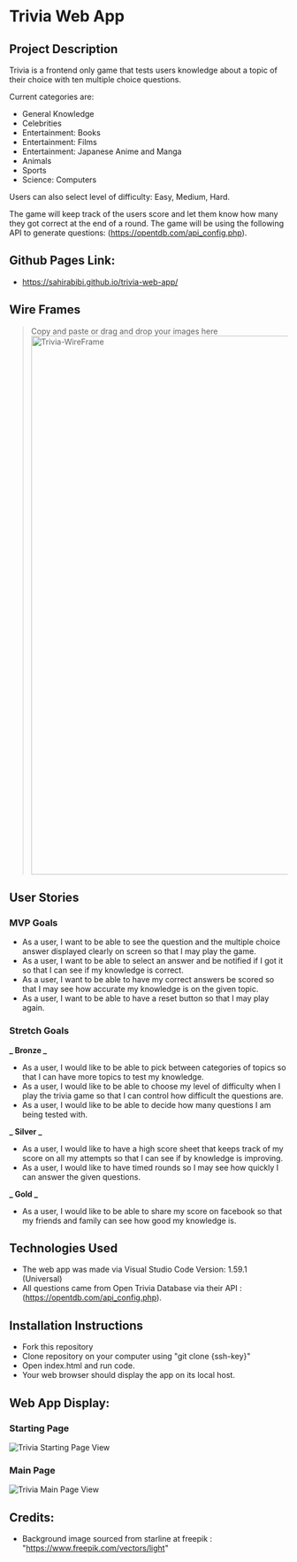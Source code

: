 # Trivia Web App

## Project Description

Trivia is a frontend only game that tests users knowledge about a topic of their choice with ten multiple choice questions.

Current categories are:

- General Knowledge
- Celebrities
- Entertainment: Books
- Entertainment: Films
- Entertainment: Japanese Anime and Manga
- Animals
- Sports
- Science: Computers

Users can also select level of difficulty: Easy, Medium, Hard.

The game will keep track of the users score and let them know how many they got correct at the end of a round. The game will be using the following API to generate questions: (https://opentdb.com/api_config.php).


## Github Pages Link: 
- https://sahirabibi.github.io/trivia-web-app/
## Wire Frames

> Copy and paste or drag and drop your images here
> <img width="974" alt="Trivia-WireFrame" src="https://media.git.generalassemb.ly/user/38087/files/4afd9500-05f2-11ec-805c-7b8de8581298">

## User Stories

### MVP Goals

- As a user, I want to be able to see the question and the multiple choice answer displayed clearly on screen so that I may play the game.
- As a user, I want to be able to select an answer and be notified if I got it so that I can see if my knowledge is correct.
- As a user, I want to be able to have my correct answers be scored so that I may see how accurate my knowledge is on the given topic.
- As a user, I want to be able to have a reset button so that I may play again.

### Stretch Goals

**_ Bronze _**

- As a user, I would like to be able to pick between categories of topics so that I can have more topics to test my knowledge.
- As a user, I would like to be able to choose my level of difficulty when I play the trivia game so that I can control how difficult the questions are.
- As a user, I would like to be able to decide how many questions I am being tested with.

**_ Silver _**

- As a user, I would like to have a high score sheet that keeps track of my score on all my attempts so that I can see if by knowledge is improving.
- As a user, I would like to have timed rounds so I may see how quickly I can answer the given questions.

**_ Gold _**

- As a user, I would like to be able to share my score on facebook so that my friends and family can see how good my knowledge is.

## Technologies Used

- The web app was made via Visual Studio Code Version: 1.59.1 (Universal)
- All questions came from Open Trivia Database via their API : (https://opentdb.com/api_config.php).

## Installation Instructions

- Fork this repository
- Clone repository on your computer using "git clone {ssh-key}"
- Open index.html and run code.
- Your web browser should display the app on its local host.

## Web App Display:

### Starting Page

![Trivia Starting Page View](https://user-images.githubusercontent.com/70290221/131585089-f6b13208-e9c3-43c6-8dc0-7681dae8e527.png)

### Main Page

![Trivia Main Page View](https://user-images.githubusercontent.com/70290221/131585133-22237742-4165-4d02-a1d2-a8f61a6093eb.png)

## Credits:

- Background image sourced from starline at freepik : "https://www.freepik.com/vectors/light"
